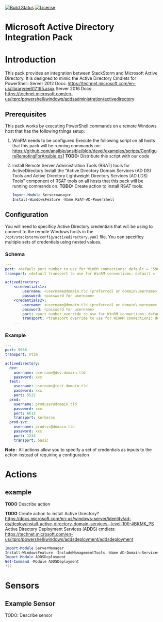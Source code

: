 [![Build Status](https://circleci.com/gh/EncoreTechnologies/stackstorm-activedirectory.svg?style=shield&circle-token=:circle-token)](https://circleci.com/gh/EncoreTechnologies/stackstorm-activedirectory) [![License](https://img.shields.io/badge/License-Apache%202.0-blue.svg)](https://opensource.org/licenses/Apache-2.0)


# Microsoft Active Directory Integration Pack

# Introduction
This pack provides an integration between StackStorm and Microsoft Active Directory.
It is designed to mimic the Active Directory Cmdlets for PowerShell:
Server 2012 Docs: https://technet.microsoft.com/en-us/library/ee617195.aspx
Server 2016 Docs: https://technet.microsoft.com/en-us/itpro/powershell/windows/addsadministration/activedirectory

## Prerequisites
This pack works by executing PowerShell commands on a remote Windows host that 
has the following things setup:

1. WinRM needs to be configured
   Execute the following script on all hosts that this pack will be running 
   commands on:
   https://github.com/ansible/ansible/blob/devel/examples/scripts/ConfigureRemotingForAnsible.ps1
   **TODO:** Distribute this script with our code
  
2. Install Remote Server Administration Tools (RSAT) tools for ActiveDirectory
   Install the "Active Directory Domain Services (AD DS) Tools and Active 
   Directory Lightweight Directory Services (AD LDS) Tools" component of
   RSAT tools on all hosts that this pack will be running commands on.
   **TODO:** Create action to install RSAT tools:
   ``` PowerShell
   Import-Module Servermanager
   Install-WindowsFeature -Name RSAT-AD-PowerShell
   ```

   


## Configuration
You will need to specificy Active Directory credentials that will be
using to connect to the remote Windows hosts in the 
`/opt/stackstorm/config/activedirectory.yaml` file. You can specificy multiple 
sets of credentials using nested values.


### Schema
``` yaml
---
port: <default port number to use for WinRM connections: default = '5986'>
transport: <default transport to use for WinRM connections: default = 'ntlm'>

activedirectory:
    <credentials1>:
        username: <username@domain.tld (preferred) or domain\username>
        password: <password for username>
    <credentials2>:
        username: <username@domain.tld (preferred) or domain\username>
        password: <password for username>
        port: <port number override to use for WinRM connections: default = '5986'>
        transport: <transport override to use for WinRM connections: default = 'ntlm'>
    ...
```
    

### Example
``` yaml
---
port: 5986
transport: ntlm
  
activedirectory:
  dev:
    username: username@dev.domain.tld
    password: xxx
  test:
    username: username@test.domain.tld
    password: xxx
    port: 5522
  prod:
    username: produser@domain.tld
    password: xxx
    port: 6611
    transport: kerberos
  prod-svc:
    username: prodsvc@domain.tld
    password: xxx
    port: 1234
    transport: basic
```
    
**Note** : All actions allow you to specify a set of credentials as inputs
           to the action instead of requiring a configuration


# Actions




## example
**TODO** Describe action



**TODO** 
Create action to install Active Directory? https://docs.microsoft.com/en-us/windows-server/identity/ad-ds/deploy/install-active-directory-domain-services--level-100-#BKMK_PS
Active Directory Deployment Services (ADDS) cmdlets: https://technet.microsoft.com/en-us/itpro/powershell/windows/addsdeployment/addsdeployment
``` PowerShell
Import-Module ServerManager 
Install-WindowsFeature -IncludeManagementTools -Name AD-Domain-Services
Import-Module ADDSDeployment
Get-Command -Module ADDSDeployment
???
```


# Sensors

## Example Sensor
TODO: Describe sensor

